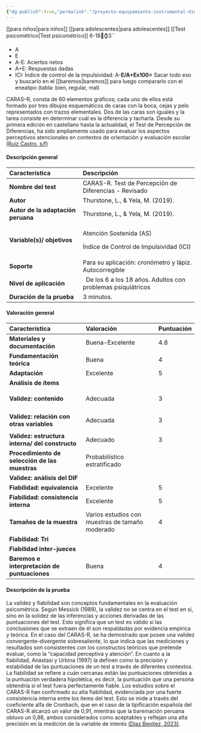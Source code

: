 ```yaml
---
{"dg-publish":true,"permalink":"/proyecto-equipamiento-instrumental-dioses/caras-r-test-de-percepcion-de-diferencias-revisado/","dgPassFrontmatter":true}
---
```


[[para niños\|para niños]] [[para adolescentes\|para adolescentes]]  [[Test psicométrico\|Test psicométrico]]
6-18🎂⌚3´´
- A
- E
- A-E: Aciertos netos
- A+E: Respuestas dadas
- ICI: Índice de control de la impulsividad: A-**E/A+Ex100=**
Sacar todo eso y buscarlo en el [[baremos\|baremos]] para luego compararlo con el eneatipo (tabla: bien, regular, mal)

CARAS–R, consta de 60 elementos gráficos; cada uno de ellos está formado por tres dibujos esquemáticos de caras con la boca, cejas y pelo representados con trazos elementales. Dos de las caras son iguales y la tarea consiste en determinar cuál es la diferencia y tacharla. Desde su primera edición en castellano hasta la actualidad, el Test de Percepción de Diferencias, ha sido ampliamente usado para evaluar los aspectos perceptivos atencionales en contextos de orientación y evaluación escolar [(Ruiz Castro, s/f)](https://www.zotero.org/google-docs/?JhPRWM)
#### <a name="_t03x9a3y3uk3"></a>**Descripción general** 

|**Característica**|**Descripción**|
| :- | :- |
|**Nombre del test**|CARAS-R. Test de Percepción de Diferencias - Revisado|
|**Autor**|Thurstone, L., & Yela, M. (2019). |
|**Autor de la adaptación peruana**|Thurstone, L., & Yela, M. (2019). |
|**Variable(s)/ objetivos**|<p>Atención Sostenida (AS)</p><p>Índice de Control de Impulsividad (ICI)</p>|
|**Soporte**|Para su aplicación: cronómetro y lápiz. Autocorregible|
|**Nivel de aplicación**|` `De los 6 a los 18 años. Adultos con problemas psiquiátricos|
|**Duración de la prueba**|3 minutos. |
#### <a name="_s2ibwkzi410n"></a>**Valoración general**

|**Característica**|**Valoración**|**Puntuación**|
| :- | :- | :- |
|**Materiales y documentación**|Buena-Excelente|4\.8|
|**Fundamentación teórica**|Buena|4|
|**Adaptación**|Excelente|5|
|**Análisis de ítems**|||
|**Validez: contenido**|Adecuada|<p>3</p><p></p>|
|**Validez: relación con otras variables**|<p> </p><p>Adecuada</p>|<p> </p><p>3</p>|
|**Validez: estructura interna/ del constructo**|Adecuado |3|
|**Procedimiento de selección de las muestras**|Probabilístico estratificado||
|**Validez: análisis del DIF**|||
|**Fiabilidad: equivalencia**|Excelente|5|
|**Fiabilidad: consistencia interna**|Excelente|5|
|**Tamaños de la muestra**|Varios estudios con muestras de tamaño moderado|4|
|**Fiabilidad: Tri**|||
|**Fiabilidad inter-jueces**|||
|**Baremos e interpretación de puntuaciones**|<p> </p><p>Buena</p>|<p> </p><p>4</p>|
#### <a name="_muqfgodkt5aq"></a>**Descripción de la prueba**
La validez y fiabilidad son conceptos fundamentales en la evaluación psicométrica. Según Messick (1989), la validez no se centra en el test en sí, sino en la solidez de las inferencias y acciones derivadas de las puntuaciones del test. Esto significa que un test es válido si las conclusiones que se extraen de él son respaldadas por evidencia empírica y teórica. En el caso del CARAS-R, se ha demostrado que posee una validez convergente-divergente sobresaliente, lo que indica que las mediciones y resultados son consistentes con los constructos teóricos que pretende evaluar, como la “capacidad perceptiva y atención”.
En cuanto a la fiabilidad, Anastasi y Urbina (1997) la definen como la precisión y estabilidad de las puntuaciones de un test a través de diferentes contextos. La fiabilidad se refiere a cuán cercanas están las puntuaciones obtenidas a la puntuación verdadera hipotética, es decir, la puntuación que una persona obtendría si el test fuera perfectamente fiable. Los estudios sobre el CARAS-R han confirmado su alta fiabilidad, evidenciada por una fuerte consistencia interna entre los ítems del test. Esto se mide a través del coeficiente alfa de Cronbach, que en el caso de la tipificación española del CARAS-R alcanzó un valor de 0,91, mientras que la baremación peruana obtuvo un 0,88, ambos considerados como aceptables y reflejan una alta precisión en la medición de la variable de interés [(Diaz Benitez, 2023)](https://www.zotero.org/google-docs/?c1GPwT).